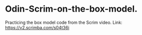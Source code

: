 # Odin-Scrim-on-the-box-model.
Practicing the box model code from the Scrim video.
Link: https://v2.scrimba.com/s04t36i
